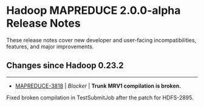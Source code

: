 # Hadoop MAPREDUCE 2.0.0-alpha Release Notes

These release notes cover new developer and user-facing incompatibilities, features, and major improvements.

## Changes since Hadoop 0.23.2

---

* [MAPREDUCE-3818](https://issues.apache.org/jira/browse/MAPREDUCE-3818) | *Blocker* | **Trunk MRV1 compilation is broken.**

Fixed broken compilation in TestSubmitJob after the patch for HDFS-2895.



